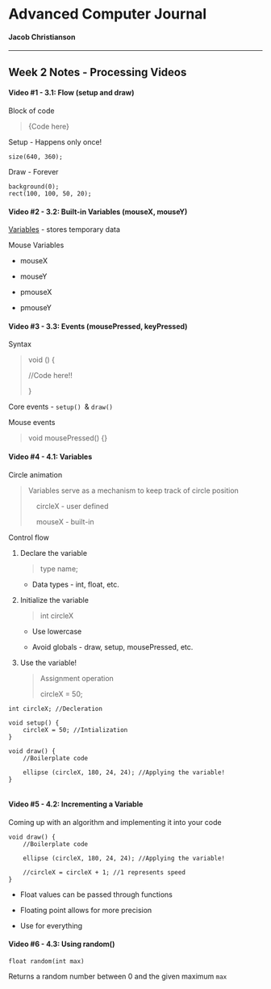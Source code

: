 # Advanced Computer Journal

#### Jacob Christianson

---

## Week 2 Notes - Processing Videos

#### Video #1 - 3.1: Flow (setup and draw)

 Block of code

> {Code here}

Setup - Happens only once!

```processing
size(640, 360);
```

Draw - Forever

```processing
background(0);
rect(100, 100, 50, 20);
```



#### Video #2 - 3.2: Built-in Variables (mouseX, mouseY)

<u>Variables</u> - stores temporary data

Mouse Variables

- mouseX

- mouseY

- pmouseX

- pmouseY



#### Video #3 - 3.3: Events (mousePressed, keyPressed)

Syntax

> void <function name> () {
> 
> //Code here!!
> 
> }

Core events - `setup() `&  `draw()`

Mouse events

> void mousePressed() {}



#### Video #4 - 4.1: Variables

Circle animation

> Variables serve as a mechanism to keep track of circle position
> 
>     circleX - user defined   
> 
>     mouseX - built-in

Control flow

1. Declare the variable
   
   > type name;
   
   - Data types - int, float, etc.

2. Initialize the variable
   
   > int circleX
   
   - Use lowercase
   
   - Avoid globals - draw, setup, mousePressed, etc.

3. Use the variable!
   
   > Assignment operation
   > 
   > circleX = 50;

```processing
int circleX; //Decleration

void setup() {
    circleX = 50; //Intialization
}

void draw() {
    //Boilerplate code

    ellipse (circleX, 180, 24, 24); //Applying the variable!
}


```

#### Video #5 - 4.2: Incrementing a Variable

Coming up with an algorithm and implementing it into your code

```processing
void draw() {
    //Boilerplate code

    ellipse (circleX, 180, 24, 24); //Applying the variable!

    //circleX = circleX + 1; //1 represents speed
}
```

- Float values can be passed through functions

- Floating point allows for more precision

- Use for everything

#### Video #6 - 4.3: Using random()

`float random(int max)`

Returns a random number between 0 and the given maximum `max`

